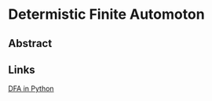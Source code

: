 # Determistic Finite Automoton

## Abstract


## Links

[DFA in Python](https://www.youtube.com/watch?v=32bC33nJR3A)
